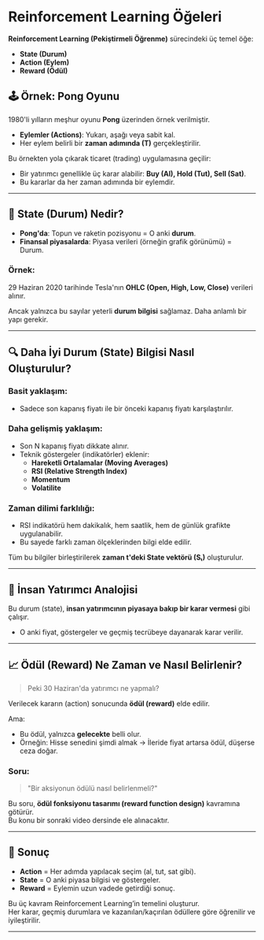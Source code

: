 # Reinforcement Learning Öğeleri

**Reinforcement Learning (Pekiştirmeli Öğrenme)** sürecindeki üç temel öğe:
- **State (Durum)**
- **Action (Eylem)**
- **Reward (Ödül)**

## 🕹️ Örnek: Pong Oyunu

1980'li yılların meşhur oyunu **Pong** üzerinden örnek verilmiştir.

- **Eylemler (Actions)**: Yukarı, aşağı veya sabit kal.
- Her eylem belirli bir **zaman adımında (T)** gerçekleştirilir.

Bu örnekten yola çıkarak ticaret (trading) uygulamasına geçilir:

- Bir yatırımcı genellikle üç karar alabilir: **Buy (Al), Hold (Tut), Sell (Sat)**.
- Bu kararlar da her zaman adımında bir eylemdir.

---

## 🧾 State (Durum) Nedir?

- **Pong'da**: Topun ve raketin pozisyonu = O anki **durum**.
- **Finansal piyasalarda**: Piyasa verileri (örneğin grafik görünümü) = Durum.

### Örnek:

29 Haziran 2020 tarihinde Tesla'nın **OHLC (Open, High, Low, Close)** verileri alınır.

Ancak yalnızca bu sayılar yeterli **durum bilgisi** sağlamaz. Daha anlamlı bir yapı gerekir.

---

## 🔍 Daha İyi Durum (State) Bilgisi Nasıl Oluşturulur?

### Basit yaklaşım:
- Sadece son kapanış fiyatı ile bir önceki kapanış fiyatı karşılaştırılır.

### Daha gelişmiş yaklaşım:
- Son N kapanış fiyatı dikkate alınır.
- Teknik göstergeler (indikatörler) eklenir:
  - **Hareketli Ortalamalar (Moving Averages)**
  - **RSI (Relative Strength Index)**
  - **Momentum**
  - **Volatilite**

### Zaman dilimi farklılığı:
- RSI indikatörü hem dakikalık, hem saatlik, hem de günlük grafikte uygulanabilir.
- Bu sayede farklı zaman ölçeklerinden bilgi elde edilir.

Tüm bu bilgiler birleştirilerek **zaman t'deki State vektörü (Sₜ)** oluşturulur.

---

## 👤 İnsan Yatırımcı Analojisi

Bu durum (state), **insan yatırımcının piyasaya bakıp bir karar vermesi** gibi çalışır.

- O anki fiyat, göstergeler ve geçmiş tecrübeye dayanarak karar verilir.

---

## 📈 Ödül (Reward) Ne Zaman ve Nasıl Belirlenir?

> Peki 30 Haziran'da yatırımcı ne yapmalı?

Verilecek kararın (action) sonucunda **ödül (reward)** elde edilir.

Ama:

- Bu ödül, yalnızca **gelecekte** belli olur.
- Örneğin: Hisse senedini şimdi almak → İleride fiyat artarsa ödül, düşerse ceza doğar.

### Soru:
> "Bir aksiyonun ödülü nasıl belirlenmeli?"

Bu soru, **ödül fonksiyonu tasarımı (reward function design)** kavramına götürür.  
Bu konu bir sonraki video dersinde ele alınacaktır.

---

## 🧠 Sonuç

- **Action** = Her adımda yapılacak seçim (al, tut, sat gibi).
- **State** = O anki piyasa bilgisi ve göstergeler.
- **Reward** = Eylemin uzun vadede getirdiği sonuç.

Bu üç kavram Reinforcement Learning’in temelini oluşturur.  
Her karar, geçmiş durumlara ve kazanılan/kaçırılan ödüllere göre öğrenilir ve iyileştirilir.

---

